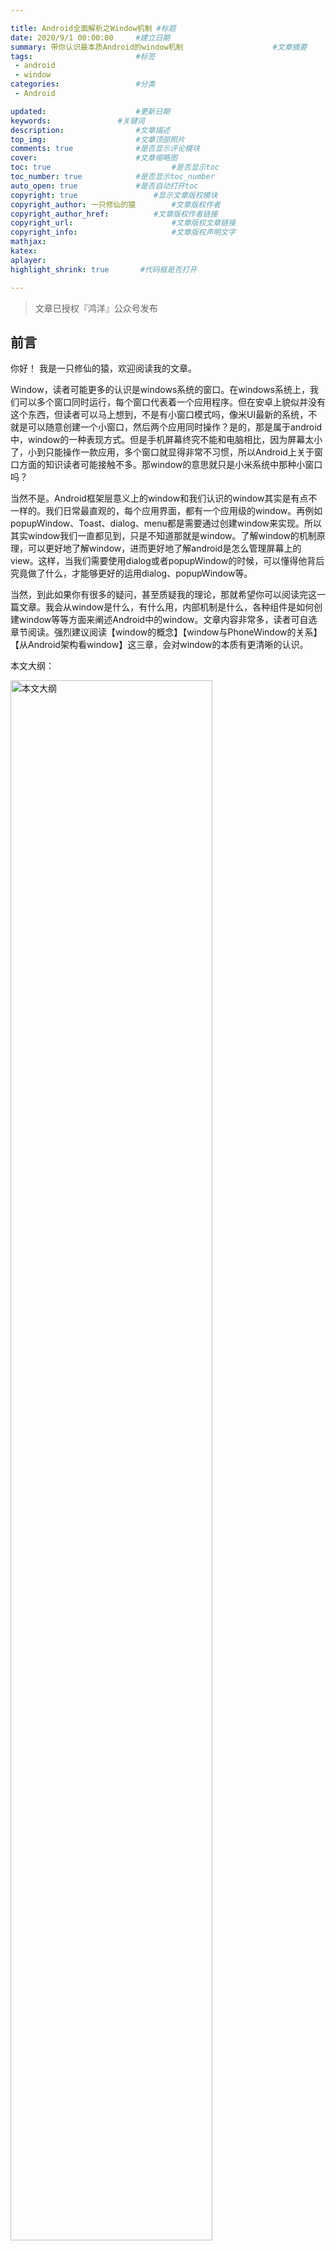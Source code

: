 ```yaml
---

title: Android全面解析之Window机制	#标题
date: 2020/9/1 00:00:00 	#建立日期
summary: 带你认识最本质Android的window机制					#文章摘要
tags: 						#标签
 - android 
 - window
categories:  				#分类
 - Android

updated: 					#更新日期
keywords:				#关键词
description:				#文章描述
top_img:					#文章顶部照片
comments: true				#是否显示评论模块
cover:						#文章缩略图
toc: true							#是否显示toc
toc_number: true			#是否显示toc_number
auto_open: true				#是否自动打开toc
copyright: true					#显示文章版权模块
copyright_author: 一只修仙的猿		#文章版权作者
copyright_author_href: 			#文章版权作者链接
copyright_url:						#文章版权文章链接
copyright_info:						#文章版权声明文字
mathjax:
katex:
aplayer:
highlight_shrink: true       #代码框是否打开

---
```


> 文章已授权『鸿洋』公众号发布

## 前言

你好！
我是一只修仙的猿，欢迎阅读我的文章。

Window，读者可能更多的认识是windows系统的窗口。在windows系统上，我们可以多个窗口同时运行，每个窗口代表着一个应用程序。但在安卓上貌似并没有这个东西，但读者可以马上想到，不是有小窗口模式吗，像米UI最新的系统，不就是可以随意创建一个小窗口，然后两个应用同时操作？是的，那是属于android中，window的一种表现方式。但是手机屏幕终究不能和电脑相比，因为屏幕太小了，小到只能操作一款应用，多个窗口就显得非常不习惯，所以Android上关于窗口方面的知识读者可能接触不多。那window的意思就只是小米系统中那种小窗口吗？

当然不是。Android框架层意义上的window和我们认识的window其实是有点不一样的。我们日常最直观的，每个应用界面，都有一个应用级的window。再例如popupWindow、Toast、dialog、menu都是需要通过创建window来实现。所以其实window我们一直都见到，只是不知道那就是window。了解window的机制原理，可以更好地了解window，进而更好地了解android是怎么管理屏幕上的view。这样，当我们需要使用dialog或者popupWindow的时候，可以懂得他背后究竟做了什么，才能够更好的运用dialog、popupWindow等。

当然，到此如果你有很多的疑问，甚至质疑我的理论，那就希望你可以阅读完这一篇文章。我会从window是什么，有什么用，内部机制是什么，各种组件是如何创建window等等方面来阐述Android中的window。文章内容非常多，读者可自选章节阅读。强烈建议阅读【window的概念】【window与PhoneWindow的关系】【从Android架构看window】这三章，会对window的本质有更清晰的认识。

本文大纲：

<img src="https://s1.ax1x.com/2020/09/01/dxLpI1.png" alt="本文大纲" border="0" width=80%/>

> 笔者才疏学浅，有不同观点欢迎评论区或私信讨论。如需转载请留言告知。
> 另外欢迎阅读笔者的个人博客[一只修仙的猿的个人博客](https://qwerhuan.gitee.io/)，更精美的UI，拥有更好的阅读体验。



----



## window的概念

windowowindow，先假设如果没有window，会发生什么：

我们看到的界面ui是view，如我们的应用布局，更简单是一个button。假如屏幕上现在有一个Button，如图1，现在往屏幕中间添加一个TextView，那么最终的结果是图2，还是图3：

<img src="https://s1.ax1x.com/2020/08/30/dbxhY8.png" alt="示例图" border="0" width=60%/>

在上图的图2中，如果我要实现点击textView执行他的监听事件逻辑，点击不是textView的区域让textView消失，需要怎么实现呢？读者可能会说，我们可以在Activity中添加这部分的逻辑，那如果我们需要让一个悬浮窗在所有界面显示呢，如上文我讲到的小米悬浮窗，两个不用应用的view，怎么确定他们的显示次序？又例如我们需要弹出一个dialog来提示用户，怎么样可以让dialog永远处于最顶层呢，包括显示dialog期间应用弹出的如popupWindow必须显示在dialog的低下，但toast又必须显示在dialog上面。

很明显，我们的屏幕可以允许多个应用同时显示非常多的view，他们的显示次序或者说显示高度是不一样的，如果没有一个统一的管理者，那么每一家应用都想要显示在最顶层，那么屏幕上的view会非常乱，这时候急需一个管理者来统一管理view的显示以及接受触摸事件的逻辑，这个管理者，就是整个Android的window机制。

> **window机制就是为了解决屏幕上的view的显示逻辑问题。**

---

那什么是window，在Android的window机制中，每个view树都可以看成一个window。为什么不是每个view呢？因为view树中每个view的显示次序是固定的，例如我们的Activity布局，每一个控件的显示都是已经安排好的，对于window机制来说，属于“不可再分割的view”。

>什么是view树？例如你在布局中给Activity设置了一个布局xml，那么最顶层的布局如LinearLayout就是view树的根，他包含的所有view就都是该view树的节点，所以这个view树就对应一个window。
>
>举几个具体的例子：
>
>- 我们在添加dialog的时候，需要给他设置view，那么这个view他是不属于antivity的布局内的，是通过WindowManager添加到屏幕上的，不属于activity的view树内，所以这个dialog是一个独立的view树，所以他是一个window。
>- popupWindow他也对应一个window，因为它也是通过windowManager添加上去的，不属于Activity的view树。
>- 当我们使用使用windowManager在屏幕上添加的任何view都不属于Activity的布局view树，即使是只添加一个button。

view树（后面使用view代称，后面我说的view都是指view树）是window机制的操作单位，每一个view对应一个window，**view是window的存在形式，window是view的载体**，我们平时看到的应用界面、dialog、popupWindow以及上面描述的悬浮窗，都是**window的表现形式**。注意，我们看到的不是window，而是view。**window是view的管理者，同时也是view的载体。他是一个抽象的概念，本身并不存在，view是window的表现形式。**这里的不存在，指的是我们在屏幕上是看不到window的，他不像windows系统，如下图：

<img src="https://s1.ax1x.com/2020/08/26/dfibnK.png" alt="windows系统窗口" border="0" width=60%/>

有一个很明显的标志：看，我就是window。但在Android中我们是无法感知的，我们只能看到view无法看到window，window是控制view需要怎么显示的管理者。每个成功的男人背后都有一个女人，每个view背后都有一个window。

window本身并不存在，他只是一个概念。举个栗子：如班集体，就是一个概念，他的存在形式是这整个班的学生，当学生不存在那么这个班集体也就不存在。但是他的好处是得到了一个新的概念，我们可以以班为单位来安排活动。因他不存在，所以也很难从源码中找到他的痕迹，window机制的操作单位都是view，如果要说他在源码中的存在形式，笔者目前的认知就是在WindowManagerService中每一个view对应一个windowStatus。WindowManagerService是什么如果没了解过可以先忽略后面会讲到。读者可以慢慢思考一下这个抽象的概念，后面会慢慢深入讲源码帮助理解。

> - view是window的存在形式，window是view的载体
> - window是view的管理者，同时也是view的载体。他是一个抽象的概念，本身并不存在，view是window的表现形式

---

最后做一个总结：

> - window机制是为了解决屏幕上view的显示混乱问题，让所有view都按照秩序来显示，满足我们的开发需求
> - window是window机制中的操作单位，每个window对应一个view。
> - window本身并不存在，他是一个抽象的概念，他的存在形式是view，每个view的当前状态保存在WindowManagerService中的windowStatus

思考：Android中不是有一个抽象类叫做window还有一个PhoneWindow实现类吗，他们不就是window的存在形式，为什么说window是抽象不存在的？读者可自行思考，后面会讲到。



---



## Window的相关属性

在了解window的操作流程之前，先补充一下window的相关属性。

#### window的type属性

前面我们讲到window机制解决的一个问题就是view的显示次序问题，这个属性就决定了window的显示次序。window是有分类的，不同类别的显示高度范围不同，例如我把1-1000m高度称为低空，1001-2000m高度称为中空，2000以上称为高空。window也是一样按照高度范围进行分类，他也有一个变量Z-Order，决定了window的高度。window一共可分为三类：

- 应用程序窗口：应用程序窗口一般位于最底层，Z-Order在1-99
- 子窗口：子窗口一般是显示在应用窗口之上，Z-Order在1000-1999
- 系统级窗口：系统级窗口一般位于最顶层，不会被其他的window遮住，如Toast，Z-Order在2000-2999。**如果要弹出自定义系统级窗口需要动态申请权限**。

Z-Order越大，window越靠近用户，也就显示越高，高度高的window会覆盖高度低的window。

window的type属性就是Z-Order的值，我们可以给window的type属性赋值来决定window的高度。系统为我们三类window都预设了静态常量，如下（以下常用参数介绍转自参考文献第一篇文章）：

- 应用级window

  ```java
  // 应用程序 Window 的开始值
  public static final int FIRST_APPLICATION_WINDOW = 1;
  
  // 应用程序 Window 的基础值
  public static final int TYPE_BASE_APPLICATION = 1;
  
  // 普通的应用程序
  public static final int TYPE_APPLICATION = 2;
  
  // 特殊的应用程序窗口，当程序可以显示 Window 之前使用这个 Window 来显示一些东西
  public static final int TYPE_APPLICATION_STARTING = 3;
  
  // TYPE_APPLICATION 的变体，在应用程序显示之前，WindowManager 会等待这个 Window 绘制完毕
  public static final int TYPE_DRAWN_APPLICATION = 4;
  
  // 应用程序 Window 的结束值
  public static final int LAST_APPLICATION_WINDOW = 99;
  ```

- 子window

  ```java
  // 子 Window 类型的开始值
  public static final int FIRST_SUB_WINDOW = 1000;
  
  // 应用程序 Window 顶部的面板。这些 Window 出现在其附加 Window 的顶部。
  public static final int TYPE_APPLICATION_PANEL = FIRST_SUB_WINDOW;
  
  // 用于显示媒体(如视频)的 Window。这些 Window 出现在其附加 Window 的后面。
  public static final int TYPE_APPLICATION_MEDIA = FIRST_SUB_WINDOW + 1;
  
  // 应用程序 Window 顶部的子面板。这些 Window 出现在其附加 Window 和任何Window的顶部
  public static final int TYPE_APPLICATION_SUB_PANEL = FIRST_SUB_WINDOW + 2;
  
  // 当前Window的布局和顶级Window布局相同时，不能作为子代的容器
  public static final int TYPE_APPLICATION_ATTACHED_DIALOG = FIRST_SUB_WINDOW + 3;
  
  // 用显示媒体 Window 覆盖顶部的 Window， 这是系统隐藏的 API
  public static final int TYPE_APPLICATION_MEDIA_OVERLAY  = FIRST_SUB_WINDOW + 4;
  
  // 子面板在应用程序Window的顶部，这些Window显示在其附加Window的顶部， 这是系统隐藏的 API
  public static final int TYPE_APPLICATION_ABOVE_SUB_PANEL = FIRST_SUB_WINDOW + 5;
  
  // 子 Window 类型的结束值
  public static final int LAST_SUB_WINDOW = 1999;
  ```

- 系统级window

  ```java
  // 系统Window类型的开始值
  public static final int FIRST_SYSTEM_WINDOW = 2000;
  
  // 系统状态栏，只能有一个状态栏，它被放置在屏幕的顶部，所有其他窗口都向下移动
  public static final int TYPE_STATUS_BAR = FIRST_SYSTEM_WINDOW;
  
  // 系统搜索窗口，只能有一个搜索栏，它被放置在屏幕的顶部
  public static final int TYPE_SEARCH_BAR = FIRST_SYSTEM_WINDOW+1;
  
  // 已经从系统中被移除，可以使用 TYPE_KEYGUARD_DIALOG 代替
  public static final int TYPE_KEYGUARD = FIRST_SYSTEM_WINDOW+4;
  
  // 系统对话框窗口
  public static final int TYPE_SYSTEM_DIALOG = FIRST_SYSTEM_WINDOW+8;
  
  // 锁屏时显示的对话框
  public static final int TYPE_KEYGUARD_DIALOG = FIRST_SYSTEM_WINDOW+9;
  
  // 输入法窗口，位于普通 UI 之上，应用程序可重新布局以免被此窗口覆盖
  public static final int TYPE_INPUT_METHOD = FIRST_SYSTEM_WINDOW+11;
  
  // 输入法对话框，显示于当前输入法窗口之上
  public static final int TYPE_INPUT_METHOD_DIALOG= FIRST_SYSTEM_WINDOW+12;
  
  // 墙纸
  public static final int TYPE_WALLPAPER = FIRST_SYSTEM_WINDOW+13;
  
  // 状态栏的滑动面板
  public static final int TYPE_STATUS_BAR_PANEL = FIRST_SYSTEM_WINDOW+14;
  
  // 应用程序叠加窗口显示在所有窗口之上
  public static final int TYPE_APPLICATION_OVERLAY = FIRST_SYSTEM_WINDOW + 38;
  
  // 系统Window类型的结束值
  public static final int LAST_SYSTEM_WINDOW = 2999;
  ```

---

#### Window的flags参数

flag标志控制window的东西比较多，很多资料的描述是“控制window的显示”，但我觉得不够准确。flag控制的范围包括了：各种情景下的显示逻辑（锁屏，游戏等）还有触控事件的处理逻辑。控制显示确实是他的很大部分功能，但是并不是全部。下面看一下一些常用的flag，就知道flag的功能了（以下常用参数介绍转自参考文献第一篇文章）：

```java
// 当 Window 可见时允许锁屏
public static final int FLAG_ALLOW_LOCK_WHILE_SCREEN_ON = 0x00000001;

// Window 后面的内容都变暗
public static final int FLAG_DIM_BEHIND = 0x00000002;

// Window 不能获得输入焦点，即不接受任何按键或按钮事件，例如该 Window 上 有 EditView，点击 EditView 是 不会弹出软键盘的
// Window 范围外的事件依旧为原窗口处理；例如点击该窗口外的view，依然会有响应。另外只要设置了此Flag，都将会启用FLAG_NOT_TOUCH_MODAL
public static final int FLAG_NOT_FOCUSABLE = 0x00000008;

// 设置了该 Flag,将 Window 之外的按键事件发送给后面的 Window 处理, 而自己只会处理 Window 区域内的触摸事件
// Window 之外的 view 也是可以响应 touch 事件。
public static final int FLAG_NOT_TOUCH_MODAL  = 0x00000020;

// 设置了该Flag，表示该 Window 将不会接受任何 touch 事件，例如点击该 Window 不会有响应，只会传给下面有聚焦的窗口。
public static final int FLAG_NOT_TOUCHABLE      = 0x00000010;

// 只要 Window 可见时屏幕就会一直亮着
public static final int FLAG_KEEP_SCREEN_ON     = 0x00000080;

// 允许 Window 占满整个屏幕
public static final int FLAG_LAYOUT_IN_SCREEN   = 0x00000100;

// 允许 Window 超过屏幕之外
public static final int FLAG_LAYOUT_NO_LIMITS   = 0x00000200;

// 全屏显示，隐藏所有的 Window 装饰，比如在游戏、播放器中的全屏显示
public static final int FLAG_FULLSCREEN      = 0x00000400;

// 表示比FLAG_FULLSCREEN低一级，会显示状态栏
public static final int FLAG_FORCE_NOT_FULLSCREEN   = 0x00000800;

// 当用户的脸贴近屏幕时（比如打电话），不会去响应此事件
public static final int FLAG_IGNORE_CHEEK_PRESSES    = 0x00008000;

// 则当按键动作发生在 Window 之外时，将接收到一个MotionEvent.ACTION_OUTSIDE事件。
public static final int FLAG_WATCH_OUTSIDE_TOUCH = 0x00040000;

@Deprecated
// 窗口可以在锁屏的 Window 之上显示, 使用 Activity#setShowWhenLocked(boolean) 方法代替
public static final int FLAG_SHOW_WHEN_LOCKED = 0x00080000;

// 表示负责绘制系统栏背景。如果设置，系统栏将以透明背景绘制，
// 此 Window 中的相应区域将填充 Window＃getStatusBarColor（）和 Window＃getNavigationBarColor（）中指定的颜色。
public static final int FLAG_DRAWS_SYSTEM_BAR_BACKGROUNDS = 0x80000000;

// 表示要求系统壁纸显示在该 Window 后面，Window 表面必须是半透明的，才能真正看到它背后的壁纸
public static final int FLAG_SHOW_WALLPAPER = 0x00100000;
```

---

#### window的solfInputMode属性

这一部分就是当软件盘弹起来的时候，window的处理逻辑，这在日常中也经常遇到，如：我们在微信聊天的时候，点击输入框，当软键盘弹起来的时候输入框也会被顶上去。如果你不想被顶上去，也可以设置为被软键盘覆盖。下面介绍一下常见的属性（以下常见属性介绍选自参考文献第一篇文章）：

```java
// 没有指定状态，系统会选择一个合适的状态或者依赖于主题的配置
public static final int SOFT_INPUT_STATE_UNCHANGED = 1;

// 当用户进入该窗口时，隐藏软键盘
public static final int SOFT_INPUT_STATE_HIDDEN = 2;

// 当窗口获取焦点时，隐藏软键盘
public static final int SOFT_INPUT_STATE_ALWAYS_HIDDEN = 3;

// 当用户进入窗口时，显示软键盘
public static final int SOFT_INPUT_STATE_VISIBLE = 4;

// 当窗口获取焦点时，显示软键盘
public static final int SOFT_INPUT_STATE_ALWAYS_VISIBLE = 5;

// window会调整大小以适应软键盘窗口
public static final int SOFT_INPUT_MASK_ADJUST = 0xf0;

// 没有指定状态,系统会选择一个合适的状态或依赖于主题的设置
public static final int SOFT_INPUT_ADJUST_UNSPECIFIED = 0x00;

// 当软键盘弹出时，窗口会调整大小,例如点击一个EditView，整个layout都将平移可见且处于软件盘的上方
// 同样的该模式不能与SOFT_INPUT_ADJUST_PAN结合使用；
// 如果窗口的布局参数标志包含FLAG_FULLSCREEN，则将忽略这个值，窗口不会调整大小，但会保持全屏。
public static final int SOFT_INPUT_ADJUST_RESIZE = 0x10;

// 当软键盘弹出时，窗口不需要调整大小, 要确保输入焦点是可见的,
// 例如有两个EditView的输入框，一个为Ev1，一个为Ev2，当你点击Ev1想要输入数据时，当前的Ev1的输入框会移到软键盘上方
// 该模式不能与SOFT_INPUT_ADJUST_RESIZE结合使用
public static final int SOFT_INPUT_ADJUST_PAN = 0x20;

// 将不会调整大小，直接覆盖在window上
public static final int SOFT_INPUT_ADJUST_NOTHING = 0x30;
```

---

#### window的其他属性

上面的三个属性是window比较重要也是比较复杂 的三个，除此之外还有几个日常经常使用的属性：

- x与y属性：指定window的位置
- alpha：window的透明度
- gravity：window在屏幕中的位置，使用的是Gravity类的常量
- format：window的像素点格式，值定义在PixelFormat中

----

#### 如何给window属性赋值

window属性的常量值大部分存储在WindowManager.LayoutParams类中，我们可以通过这个类来获得这些常量。当然还有Gravity类和PixelFormat类等。

一般情况下我们会通过以下方式来往屏幕中添加一个window：

```java
// 在Activity中调用
WindowManager.LayoutParams windowParams = new WindowManager.LayoutParams();
windParams.flags = WindowManager.LayoutParams.FLAG_FULLSCREEN;
TextView view = new TextView(this);
getWindowManager.addview(view,windowParams);
```

我们可以直接给WindowManager.LayoutParams对象设置属性。

第二种赋值方法是直接给window赋值，如

```java
getWindow().flags = WindowManager.LayoutParams.FLAG_FULLSCREEN;
```
除此之外，window的solfInputMode属性比较特殊，他可以直接在AndroidManifest中指定，如下：

```java
 <activity android:windowSoftInputMode="adjustNothing" />
```


---

最后总结一下：

> - window的重要属性有type、flags、solfInputMode、gravity等
> - 我们可以通过不同的方式给window属性赋值
> - 没必要去全部记下来，等遇到需求再去寻找对应的常量即可



-----



## window机制的关键类

从这里开始就要开始讲window的内部机制，首先我们需要了解一下window里面的那些关键的类和接口，当然首先我们要了解一下window的内部机制中有哪些角色：

#### window相关

window的实现类只有一个：PhoneWindow，他继承自Window抽象类。后面我们经常见到他。

#### WindowManager相关

顾名思义，windowManager就是window管理类。这一部分的关键类有windowManager，viewManager，windowManagerImpl，windowManagerGlobal。windowManager是一个接口，继承自viewManager。viewManager中包含了我们非常熟悉的三个接口：`addView,removeView,updateView`。
windowManagerImpl和PhoneWindow是成对出现的，前者负责管理后者。WindowManagerImpl是windowManager的实现类，但是他本身并没有真正实现逻辑，而是交给了WindowManagerGlobal。WindowManagerGlobal是全局单例，windowManagerImpl内部使用桥接模式，他是windowManager接口逻辑的真正实现

#### view相关

这里有个很关键的类：ViewRootImpl。每个view树都会有一个。当我使用windowManager的addView方法时，就会创建一个ViewRootImpl。ViewRootImpl的作用很关键：

- 负责连接view和window的桥梁事务
- 负责和WindowManagerService的联系
- 负责管理和绘制view树
- 输入事件的中转站

每个window都会有一个ViewRootImpl，viewRootImpl是负责绘制这个view树和window与view的桥梁，每个window都会有一个ViewRootImpl。如果这里对他的这些功能不太理解，没事，只要记住这个类就好了，后面会讲到。

#### WindowManagerService

这个是window的真正管理者，类似于AMS（ActivityManagerService）管理四大组件。所有的window创建最终都要经过windowManagerService。整个Android的window机制中，WMS绝对是核心，他决定了屏幕所有的window该如何显示如何处理点击事件。

---

#### 总结

好了，看了上面那么多的类，可能有点感觉眼花缭乱，画个图帮助理解一下：（注意里面绿色的window不是关键类，只是为了方便理解画进去了）

<img src="https://s1.ax1x.com/2020/08/26/dfGICn.png" alt="window内部关键类" border="0" width=70%/>

> PhoneWindow是窗口类，继承自抽象类Window，也是唯一子类。WindowManager是Window管理接口，继承自ViewManager，他的唯一实现类是WindowManagerImpl。WindowManagerImpl并没有真正实现windowManager接口逻辑，而是把逻辑转给了WindowManagerGlobal，WindowManagerGlobal是全局单例。Window和View的联系通过ViewRootImpl桥梁，同时ViewRootImpl还负责管理view树、绘制view树、和WMS通信。WMS即WindowManagerService，是Window的真正管理类。

了解完上面的一些关键类，可能读者对于他们的功能还是一头雾水，没关系，下面我将通过源码来讲解，很快你就可以理解了。到时候可以再次回头来看一下，就更加融会贯通了。



---



## Window的添加过程

通过理解源码之后，可以对之前的理论理解更加的透彻，同时也是对上一小节的讲解。window的添加过程，指的是我们通过WindowManagerImpl的addView方法来添加window的过程。window的存在形式是view也可以从这个方法名字看出来，添加window即为添加view。

想要添加一个window，我们知道首先得有view和WindowManager.LayoutParams对象，才能去创建一个window，这是我们常见的代码：

```java
Button button = new Button(this);
WindowManager.LayoutParams windowParams = new WindowManager.LayoutParams();
// 这里对windowParam进行初始化
windowParam.addFlags...
// 获得应用PhoneWindow的WindowManager对象进行添加window
getWindowManager.addView(button,windowParams);
```

然后接下来我们进入addView方法中看看。我们知道这个windowManager的实现类是WindowManagerImpl，上面讲过，进入他的addView方法看一看：

```java
@Override
public void addView(@NonNull View view, @NonNull ViewGroup.LayoutParams params) {
    applyDefaultToken(params);
    mGlobal.addView(view, params, mContext.getDisplay(), mParentWindow);
}
```

可以发现他把逻辑直接交给mGlobal去处理了。这个mGlobal是啥？有印象的读者就会知道他是WindowManagerGlobal，是一个全局单例，所以这里可以看到WindowManagerGlobal确实是WindowManager接口的具体逻辑实现，这里运用的是桥接模式。那我们进WindowManagerGlobal的方法看一下：

```java
public void addView(View view, ViewGroup.LayoutParams params,
        Display display, Window parentWindow) {
    // 首先判断参数是否合法
    if (view == null) {
        throw new IllegalArgumentException("view must not be null");
    }
    if (display == null) {
        throw new IllegalArgumentException("display must not be null");
    }
    if (!(params instanceof WindowManager.LayoutParams)) {
        throw new IllegalArgumentException("Params must be WindowManager.LayoutParams");
    }
    
    final WindowManager.LayoutParams wparams = (WindowManager.LayoutParams) params;
    // 如果不是子窗口，会对其做参数的调整
    if (parentWindow != null) {
        parentWindow.adjustLayoutParamsForSubWindow(wparams);
    } else {
        final Context context = view.getContext();
        if (context != null
                && (context.getApplicationInfo().flags
                        & ApplicationInfo.FLAG_HARDWARE_ACCELERATED) != 0) {
            wparams.flags |= WindowManager.LayoutParams.FLAG_HARDWARE_ACCELERATED;
        }
    }
    
	synchronized (mLock) {
        ...
        // 这里新建了一个viewRootImpl，并设置参数
        root = new ViewRootImpl(view.getContext(), display);
        view.setLayoutParams(wparams);

        // 添加到windowManagerGlobal的三个重要list中，后面会讲到
        mViews.add(view);
        mRoots.add(root);
        mParams.add(wparams);

        // 最后通过viewRootImpl来添加window
        try {
            root.setView(view, wparams, panelParentView);
        } 
        ...
    }  
}
```

代码有点长，一步步看：

- 首先对参数的合法性进行检查
- 然后判断该窗口是不是子窗口，如果是的话需要对窗口进行调整，这个好理解，子窗口要跟随父窗口的特性。
- 接着新建viewRootImpl对象，并把view、viewRootImpl、params三个对象添加到三个list中进行保存
- 最后通过viewRootImpl来进行添加

> 补充一点关于WindowManagerGlobal中的三个list，他们分别是：
>
> ```java
> private final ArrayList<View> mViews = new ArrayList<View>();
> private final ArrayList<ViewRootImpl> mRoots = new ArrayList<ViewRootImpl>();
> private final ArrayList<WindowManager.LayoutParams> mParams =
>         new ArrayList<WindowManager.LayoutParams>();
> ```
>
> 每一个window所对应的这三个对象都会保存在这里，之后对window的一些操作就可以直接来这里取对象了。当window被删除的时候，这些对象也会被从list中移除。

可以看到添加的window的逻辑就交给ViewRootImpl了。viewRootImpl是window和view之间的桥梁，viewRootImpl可以处理两边的对象，然后联结起来。下面看一下viewRootImpl怎么处理：

```java
public void setView(View view, WindowManager.LayoutParams attrs, View panelParentView) {
    synchronized (this) {
        ...
        try {
            mOrigWindowType = mWindowAttributes.type;
            mAttachInfo.mRecomputeGlobalAttributes = true;
            collectViewAttributes();
            // 这里调用了windowSession的方法，调用wms的方法，把添加window的逻辑交给wms
            res = mWindowSession.addToDisplay(mWindow, mSeq, mWindowAttributes,
                    getHostVisibility(), mDisplay.getDisplayId(), mTmpFrame,
                    mAttachInfo.mContentInsets, mAttachInfo.mStableInsets,
                    mAttachInfo.mOutsets, mAttachInfo.mDisplayCutout, mInputChannel,
                    mTempInsets);
            setFrame(mTmpFrame);
        } 
        ...
    }
}
```

viewRootImpl的逻辑很多，重要的就是调用了mWindowSession的方法调用了WMS的方法。这个mWindowSession很重要重点讲一下。

> mWindowSession是一个IWindowSession对象，看到这个命名很快地可以像到这里用了AIDL跨进程通信。IWindowSession是一个IBinder接口，他的具体实现类在WindowManagerService，本地的mWindowSession只是一个Binder对象，通过这个mWindowSession就可以直接调用WMS的方法进行跨进程通信。
>
> 那这个mWindowSession是从哪里来的呢？我们到viewRootImpl的构造器方法中看一下：
>
> ```java
> public ViewRootImpl(Context context, Display display) {
>    	...
>     	mWindowSession = WindowManagerGlobal.getWindowSession();
>     	...
> }
> ```
>
> 可以看到这个session对象是来自WindowManagerGlobal。再深入看一下：
>
> ```java
> public static IWindowSession getWindowSession() {
>     synchronized (WindowManagerGlobal.class) {
>         if (sWindowSession == null) {
>             try {
>                 ...
>                 sWindowSession = windowManager.openSession(
>                         new IWindowSessionCallback.Stub() {
>                             ...
>                         });
>             } 
>             ...
>         }
>         return sWindowSession;
>     }
>    }
>    ```
>    
>    这熟悉的代码格式，可以看出来这个session是一个单例，也就是**整个应用的所有viewRootImpl的windowSession都是同一个，也就是一个应用只有一个windowSession**。对于wms而言，他是服务于多个应用的，如果说每个viewRootImpl整一个session，那他的任务就太重了。WMS的对象单位是应用，他**在内部给每个应用session分配了一些数据结构如list，用于保存每个应用的window以及对应的viewRootImpl**。当需要操作view的时候，通过session直接找到viewRootImpl就可以操作了。

后面的逻辑就交给WMS去处理了，WMS就会创建window，然后结合参数计算window的高度等等，最后使用viewRootImpl进行绘制。这后面的代码逻辑就不讲了，这是深入到WMS的内容，再讲进去就太复杂了（笔者也还没读懂WMS）。读源码的目的是了解整个系统的本质与工作流程，对系统整体的感知，而不用太深入代码细节，Android系统那么多的代码，如果深入进去会出不来的，所以点到为止就好了。

我们知道windowManager接口是继承viewManager接口的，viewManager还有另外两个接口：removeView、updateView。这里就不讲了，有兴趣的读者可以自己去阅读源码。讲添加流程主要是为了理解window系统的运作，对内部的流程感知，以便于更好的理解window。

最后老样子，做个总结：

> window的添加过程是通过PhoneWindow对应的WindowManagerImpl来添加window，内部会调用WindowManagerGlobal来实现。WindowManagerGlobal会使用viewRootImpl来进行跨进程通信让WMS执行创建window的业务。
>
> 每个应用都有一个windowSession，用于负责和WMS的通信，如ApplicationThread与AMS的通信。



----



## window与PhoneWindow的关系

> 解释一下标题，window是指window机制中window这个概念，而PhoneWindow是指PhoneWindow这个类。后面我在讲的时候，如果是指类，我会在后面加个‘类’字。如window是指window概念，window类是指window这个抽象类。读者不要混淆。

还记得我在讲window的概念的时候留了一个思考吗？

> 思考：Android中不是有一个抽象类叫做window还有一个PhoneWindow实现类吗，他们不就是window的存在形式，为什么说window是抽象不存在的

这里我再抛出几个问题：

- 有一些资料认为PhoneWindow就是window，是view容器，负责管理容器内的view，windowManagerImpl可以往里面添加view，如上面我们讲过的addView方法。但是，同时它又说每个window对应一个viewRootImpl，但却没解释为什么每次addView都会新建一个viewRootImpl，前后发送矛盾。
- 有一些资料也是认为PhoneWindow是window，但是他说addView方法不是添加view而是添加window，同时拿这个方法的名字作为论据证明view就是window，但是他没解释为什么在使用addView方法创建window的过程却没有创建PhoneWindow对象。

---

我们一步步来看。我们首先来看一下源码中对于window抽象类的注释：

```java
 Abstract base class for a top-level window look and behavior policy.  An
 instance of this class should be used as the top-level view added to the
 window manager. It provides standard UI policies such as a background, title
 area, default key processing, etc.
     
顶层窗口外观和行为策略的抽象基类。此类的实例应用作添加到窗口管理器的顶层视图。
它提供标准的UI策略，如背景、标题区域、默认键处理等。
```

大概意思就是：这个类是顶级窗口的抽象基类，顶级窗口必须继承他，他负责窗口的外观如背景、标题、默认按键处理等。这个类的实例被添加到windowManager中，让windowManager对他进行管理。PhoneWindow是一个top-level window（顶级窗口），他被添加到顶级窗口管理器的顶层视图，其他的window，都需要添加到这个顶层视图中，所以更准确的来说，**PhoneWindow并不是view容器，而是window容器。**

每一个PhoneWindow都有一个WindowManagerImpl对象，他们是成对出现的。当我们调用windowManagerImpl来添加window的时候，其实就是往PhoneWindow中添加window。WindowManagerImpl是利用应用服务中的windowManagerImpl来进行创建的，看似每个PhoneWindow都有一个WindowManagerImpl，但是他的内部其实是同个WindowManagerImpl（后面在讲Activity的window创建流程会讲到）。

**PhoneWindow不是Android的window机制中的window概念，他只是在应用端的一个window容器**。那PhoneWindow的存在意义是什么？

---

每一个view树，无论你点击哪个控件，都可以追溯到根部，有一个统一管理事件的中心：viewRootImpl，他负责把事件统一发送到合理的地方。但是如果是不同的view树，就无法追溯到统一根源，无法统一处理事件。Activity可能有很多的view树，例如popupWindow，menu，那这个时候怎么让他们有一个统一的处理事件根源呢？没错就是PhoneWindow。所有通过PhoneWindow对应的WindowManagerImpl添加的window都要接受PhoneWindow的管理，我们可以通过WindowManagerImpl往PhoneWindow中添加子window。这样所有的点击事件等就可以直接交给PhoneWindow，然后PhoneWindow再把事件交给Activity统一处理。这样，Activity就可以把属于自己应用的window当成一棵“view树”，可以管理到所有属于他的window。如下图：

<img src="https://s1.ax1x.com/2020/08/26/dfE5VK.png" alt="PhoneWindow关系图" border="0" width=60%/>

同时，Activity可以给PhoneWindow设置属性，他会按照一定的逻辑给PhoneWindow中的window设置属性。还记得谷歌的官方给window类注释的最后一句话吗：`它提供标准的UI策略，如背景、标题区域、默认键处理等。`。给PhoneWindow设置的属性很多，最常见的有背景、软键盘模式、状态栏区域的延伸等等，他的内部会配合DecorView来实现我们日常的一些开发需求（后面会讲到DecorView），封装成API供我们使用。PhoneWindow的层级结构如下：

<img src="https://s1.ax1x.com/2020/08/31/dOqQ3Q.png" alt="dOqQ3Q.png" border="0" width=30%/>

PhoneWindow利用DecorView，实现给contentView添加背景，设置标题区域等等功能。而**真正的window是没有背景、标题栏等这一说的**。真正的window只是一个抽象的概念，他本身并不存在，PhoneWindow是利用DecorView才实现了这些功能。读者需要区分好这两者的关系。

这里我就我不深入讲PhoneWindow了，我们侧重点是讲PhoneWindow与window的关系，有兴趣的读者可以自行研究一下。

----

总结一下：

> - PhoneWindow本身不是window，他是一个window容器，统一管理其中的window
> - windowManagerImpl并不是管理window的类，而是管理PhoneWindow的类
> - PhoneWindow的作用是协作Activity等需要管理多个window的工具类，让这些window拥有统一的事件处理源，
> - PhoneWindow可以配合DecorView可以给其中的window按照一定的逻辑提供标准的UI策略



---



## 常见组件的window创建流程

上面讲的是通过windowManagerImpl创建window的过程，我们通过前面的讲解了解到，WindowManagerImpl是管理PhoneWindow的，他们是同时出现的。因而有两种创建window的方式：

- 已经存在PhoneWindow，直接通过WindowManagerImpl创建window
- PhoneWindow尚未存在，先创建PhoneWindow，再利用windowManagerImpl来创建window

当我们在Activity中使用getWindowManager方法获取到的就是应用的PhoneWindow对应的WindowManagerImpl。下面来讲一下不同的组件是如何创建window的，

#### Activity

如果有阅读过Activity的启动流程的读者，会知道Activity的启动最后来到了ActivityThread的`handleLaunchActivity`这个方法。

> 关于Activity的启动流程，我写过一篇文章，有兴趣的读者可以点击下方链接前往：
>
> [Activity启动流程详解（基于api28）](https://blog.csdn.net/weixin_43766753/article/details/107746968)

至于为什么是这个方法这里就不讲了，有兴趣的读者可以去看上面的文章。我们直接来看这个方法的代码：

```java
public void handleLaunchActivity(IBinder token, boolean finalStateRequest, boolean isForward,
        String reason) {
    ...;
    // 这里对WindowManagerGlobal进行初始化
    WindowManagerGlobal.initialize();

   	// 启动Activity并回调activity的onCreate方法
    final Activity a = performLaunchActivity(r, customIntent);
    ...
}


private Activity performLaunchActivity(ActivityClientRecord r, Intent customIntent) {
    try {
        // 这里创建Application
        Application app = r.packageInfo.makeApplication(false, mInstrumentation);
		...
        if (activity != null) {
            ...
            Window window = null;
            if (r.mPendingRemoveWindow != null && r.mPreserveWindow) {
                window = r.mPendingRemoveWindow;
                r.mPendingRemoveWindow = null;
                r.mPendingRemoveWindowManager = null;
            }
            appContext.setOuterContext(activity);
            // 这里将window作为参数传到activity的attach方法中
            // 一般情况下这里window==null
            activity.attach(appContext, this, getInstrumentation(), r.token,
                    r.ident, app, r.intent, r.activityInfo, title, r.parent,
                    r.embeddedID, r.lastNonConfigurationInstances, config,
                    r.referrer, r.voiceInteractor, window, r.configCallback,
                    r.assistToken);  
            ...
            // 最后这里回调Activity的onCreate方法
            if (r.isPersistable()) {
                mInstrumentation.callActivityOnCreate(activity, r.state, r.persistentState);
            } else {
                mInstrumentation.callActivityOnCreate(activity, r.state);
            }
        }
    
    ...
}
```

`handleLaunchActivity`的代码中首先对WindowManagerGlobal进行初始化，然后调用了`performLaunchActivity`方法。代码很多，这里只截取了重要部分。首先会创建Application对象，然后再调用Activity的attach方法，把window作为参数传进去，最后回调activity的onCreate方法。所以这里最有可能创建window的方法就是Activity的`attach`方法了。我们进去看一下：

```java
final void attach(...,Context context,Window window, ...) {
    ...;
 	// 这里新建PhoneWindow对象，并对window进行初始化
	mWindow = new PhoneWindow(this, window, activityConfigCallback);
    // Activity实现window的callBack接口，把自己设置给window
    mWindow.setWindowControllerCallback(this);
    mWindow.setCallback(this);
    mWindow.setOnWindowDismissedCallback(this);
    mWindow.getLayoutInflater().setPrivateFactory(this);    
    ...
    // 这里初始化window的WindowManager对象
	mWindow.setWindowManager(
            (WindowManager)context.getSystemService(Context.WINDOW_SERVICE),
            mToken, mComponent.flattenToString(),
            (info.flags & ActivityInfo.FLAG_HARDWARE_ACCELERATED) != 0);        
}
```

同样只截取了重要代码，attach方法参数非常多，我只留下了window相关的参数。在这方法里首先利用传进来的window创建了PhoneWindow。Activity实现window的callBack接口，可以把自己设置给window当观察者。当window发生变化的时候可以通知activity。然后再创建WindowManager和PhoneWindow绑定在一起，这样我们就可以通过windowManager操作PhoneWindow了。（这里不是setWindowManager吗，windowManager是什么时候创建的？）我们进去`setWindowManager`方法看一下：

```java
public void setWindowManager(WindowManager wm, IBinder appToken, String appName,
        boolean hardwareAccelerated) {
    mAppToken = appToken;
    mAppName = appName;
    mHardwareAccelerated = hardwareAccelerated;
    if (wm == null) {
        wm = (WindowManager)mContext.getSystemService(Context.WINDOW_SERVICE);
    }
    // 这里创建了windowManager
    mWindowManager = ((WindowManagerImpl)wm).createLocalWindowManager(this);
}
```

这个方法里首先会获取到应用服务的WindowManager（实现类也是WindowManagerImpl），然后通过这个应用服务的WindowManager创建了新的windowManager。

> 从这里可以看到是利用系统服务的windowManager来创建新的windowManagerImpl，因而这个应用所有的WindowManagerImpl都是同个内核windowManager，而创建出来的仅仅是包了个壳。

这样PhoneWindow和WindowManagerImpl就绑定在一起了。Activity可以通过WindowManagerImpl来操作PhoneWindow。

---

到这里Activity的PhoneWindow和WindowManagerImpl对象就创建完成了，接下来是如何把Activity的布局文件设置给PhoneWindow。在上面我讲到调用Activity的attach方法之后，会回调Activity的onCreate方法，在onCreate方法我们会调用`setContentView`来设置布局，如下：

```java
public void setContentView(View view, ViewGroup.LayoutParams params) {
    getWindow().setContentView(view, params);
    initWindowDecorActionBar();
}
```

这里的getWindow就是获取到我们上面创建的PhoneWindow对象。我们继续看下去：

```java
// 注意他有多个重载的方法，要选择参数对应的方法
public void setContentView(int layoutResID) {
    // 创建DecorView
    if (mContentParent == null) {
        installDecor();
    } else if (!hasFeature(FEATURE_CONTENT_TRANSITIONS)) {
        mContentParent.removeAllViews();
    }

    if (hasFeature(FEATURE_CONTENT_TRANSITIONS)) {
        final Scene newScene = Scene.getSceneForLayout(mContentParent, layoutResID,
                getContext());
        transitionTo(newScene);
    } else {
        // 这里根据布局id加载布局
        mLayoutInflater.inflate(layoutResID, mContentParent);
    }
    mContentParent.requestApplyInsets();
    final Callback cb = getCallback();
    if (cb != null && !isDestroyed()) {
        // 回调activity的方法
        cb.onContentChanged();
    }
    mContentParentExplicitlySet = true;
}
```

同样我们只看重点代码：

- 首先看decorView创建了没有，没有的话创建DecorView
- 把布局加载到DecorView中
- 回调Activity的callBack方法

> 这里补充一下什么是DecorView。DecorView是在PhoneWindow中预设好的一个布局，这个布局长这样：
>
> <img src="https://s1.ax1x.com/2020/08/31/dLc7ZR.png" alt="decorView" border="0" width=20%/>
>
> 他是一个垂直排列的布局，上面是ActionBar，下面是ContentView，他是一个FrameLayout。我们的Activity布局就加载到ContentView里进行显示。所以Decorview是Activity布局最顶层的viewGroup。

然后我们看一下怎么初始化DercorView的：

```java
private void installDecor() {
    mForceDecorInstall = false;
    if (mDecor == null) {
        // 这里创建了DecorView
        mDecor = generateDecor(-1);
        ...
    } else {
        mDecor.setWindow(this);
    }
    if (mContentParent == null) {
        // 对DecorView进行初始化，得到ContentView
        mContentParent = generateLayout(mDecor);
        ...
    }
}
```

`installDecor`方法中主要是新建一个DecorView对象，然后加载预设好的布局对DecorView进行初始化，（预设好的布局就是上面讲述的布局）并获取到这个预设布局的ContentView。好了然后我们再回到window的setContentView方法中，初始化了DecorView之后，把Activity布局加载到DecorView的ContentView中如下代码：

```java
// 注意他有多个重载的方法，要选择参数对应的方法
public void setContentView(int layoutResID) {
    ...
    if (hasFeature(FEATURE_CONTENT_TRANSITIONS)) {
        final Scene newScene = Scene.getSceneForLayout(mContentParent, layoutResID,
                getContext());
        transitionTo(newScene);
    } else {
        // 这里根据布局id加载布局
        mLayoutInflater.inflate(layoutResID, mContentParent);
    }
    ...
   	mContentParent.requestApplyInsets();
    final Callback cb = getCallback();
    if (cb != null && !isDestroyed()) {
        // 回调activity的方法
        cb.onContentChanged();
    }
}
```

所以可以看到Activitiy的布局确实是添加到DecorView的ContentView中，这也是为什么onCreate中使用的是setContentView而不是setView。最后会回调Activity的方法告诉Activity，DecorView已经创建并初始化完成了。

---

到这里DecorView创建完成了，但还缺少了最重要的一步：**把DecorView**作为window添加到屏幕上。从前面的介绍我们知道添加window需要用到WindowManagerImpl的addView方法。这一步是在ActivityThread的`handleResumeActivity`方法中被执行：

```java
public void handleResumeActivity(IBinder token, boolean finalStateRequest, boolean isForward,
        String reason) {
    // 调用Activity的onResume方法
    final ActivityClientRecord r = performResumeActivity(token, finalStateRequest, reason);
    ...
    // 让decorView显示到屏幕上
	if (r.activity.mVisibleFromClient) {
        r.activity.makeVisible();
  	}
```

这一步方法有两个重点：回调onResume方法，把decorView添加到屏幕上。我们看一下`makeVisible`方法做了什么：

```java
void makeVisible() {
    if (!mWindowAdded) {
        ViewManager wm = getWindowManager();
        wm.addView(mDecor, getWindow().getAttributes());
        mWindowAdded = true;
    }
    mDecor.setVisibility(View.VISIBLE);
}
```

是不是非常熟悉？直接调用WindowManagerImpl的addView方法来吧decorView添加到屏幕上，至此，我们的Activity界面就会显示在屏幕上了。

----

好了，这部分很长，最后来总结一下：

> - 从Activity的启动流程可以得到Activity创建Window的过程
> - 创建PhoneWindow -> 创建WindowManager -> 创建decorView -> 利用windowManager把DecorView显示到屏幕上
> - 回调onResume方法的时候，DecorView还没有被添加到屏幕，所以当onResume被回调，指的是屏幕即将到显示，而不是已经显示

---

#### PopupWindow

popupWindow日常使用的也比较多，最常见的需求是弹一个菜单出来等。popupWindow也是利用windowManager来往屏幕上添加window，但，popupWindow是依附于activity而存在的，当Activity未运行时，是无法弹出popupWindow的，通过源码可以知道，当调用onResume方法的时候，其实后续还有很多事情在做，这个时候Activity也是尚未完全启动，所以popupWindow不能在onCreate、onStart、onResume方法中弹出。

弹出popupWindow的过程分为两个：创建view；通过windowManager添加window。首先看到PopupWindow的构造方法：

```java
public PopupWindow(View contentView, int width, int height, boolean focusable) {
    if (contentView != null) {
        mContext = contentView.getContext();
        mWindowManager = (WindowManager) mContext.getSystemService(Context.WINDOW_SERVICE);
    }

    setContentView(contentView);
    setWidth(width);
    setHeight(height);
    setFocusable(focusable);
}
```

他有多个重载方法，但最终都会调用到这个有四个参数的方法。主要是前面的得到context和根据context获得WindowManager。

---

然后我们看到他的显示方法。显示方法有两个：`showAtLocation`和`showAsDropDown`。主要是处理显示的位置不同，其他都是相似的。我们看到第一个方法：

```java
public void showAtLocation(View parent, int gravity, int x, int y) {
    mParentRootView = new WeakReference<>(parent.getRootView());
    showAtLocation(parent.getWindowToken(), gravity, x, y);
}
```

逻辑很简单，父view的根布局存储了起来，然后调用另外的重载方法：

```java
public void showAtLocation(IBinder token, int gravity, int x, int y) {
    // 如果contentView是空直接返回
    if (isShowing() || mContentView == null) {
        return;
    }

    TransitionManager.endTransitions(mDecorView);
    detachFromAnchor();
    mIsShowing = true;
    mIsDropdown = false;
    mGravity = gravity;
	// 得到WindowManager.LayoutParams对象
    final WindowManager.LayoutParams p = createPopupLayoutParams(token);
    // 做一些准备工作
    preparePopup(p);

    p.x = x;
    p.y = y;
	// 执行popupWindow显示工作
    invokePopup(p);
}
```

这个方法的逻辑主要有：

- 判断contentView是否为空或者是否呀进行显示
- 做一些准备工作
- 行popupWindow显示工作

---

这里我们看一下他的准备工作做了什么：

```java
private void preparePopup(WindowManager.LayoutParams p) {
    ...
        
    if (mBackground != null) {
        mBackgroundView = createBackgroundView(mContentView);
        mBackgroundView.setBackground(mBackground);
    } else {
        mBackgroundView = mContentView;
    }
	// 创建了DecorView
    // 注意，这里的DecorView并不是我们之前讲的DecorView，而是他的内部类：PopupDecorView
    mDecorView = createDecorView(mBackgroundView);
    mDecorView.setIsRootNamespace(true);

    ...
}
```

接下来再看他的显示工作：

```java
private void invokePopup(WindowManager.LayoutParams p) {
    ...
   	// 调用windowManager添加window
    mWindowManager.addView(decorView, p);

    ...
}
```

到这里popupWindow就会被添加到屏幕上了。

---

最后总结一下：

> - 根据参数构建popupDecorView
> - 把popupDecorView添加到屏幕上

---

#### Dialog

dialog的创建过程和popupWindow是大同小异的：创建PhoneWindow，初始化DecorView，添加DecorView。我这里就简单讲解一下。首先看到他的构造方法：

```java
Dialog(@NonNull Context context, @StyleRes int themeResId, boolean createContextThemeWrapper) {
    ...
    // 获取windowManager
    mWindowManager = (WindowManager) context.getSystemService(Context.WINDOW_SERVICE);
	// 构造PhoneWindow
    final Window w = new PhoneWindow(mContext);
    mWindow = w;
    // 初始化PhoneWindow
    w.setCallback(this);
    w.setOnWindowDismissedCallback(this);
    w.setOnWindowSwipeDismissedCallback(() -> {
        if (mCancelable) {
            cancel();
        }
    });
    w.setWindowManager(mWindowManager, null, null);
    w.setGravity(Gravity.CENTER);
    mListenersHandler = new ListenersHandler(this);
}
```

这里和前面的Activity创建过程非常像，但是有个重点需要注意mWindowManager其实是Activity的WindowManager，这里的context一般是activity（实际上也只能是activity，非activity会抛出异常，相关内容读者有兴趣可以阅读这篇文章[window的token验证](https://blog.csdn.net/weixin_43766753/article/details/109060496))，我们看到activity的getSystemService方法：

```java
public Object getSystemService(@ServiceName @NonNull String name) {
    if (getBaseContext() == null) {
        throw new IllegalStateException(
                "System services not available to Activities before onCreate()");
    }
	// 获取activity的windowManager
    if (WINDOW_SERVICE.equals(name)) {
        return mWindowManager;
    } else if (SEARCH_SERVICE.equals(name)) {
        ensureSearchManager();
        return mSearchManager;
    }
    return super.getSystemService(name);
}
```

可以看到这里的windowManager确实是Activity的WindowManager。接下来看到他的show方法：

```java
public void show() {
   ...
    // 回调onStart方法，获取前面初始化好的decorview
    onStart();
    mDecor = mWindow.getDecorView();
    ...
    WindowManager.LayoutParams l = mWindow.getAttributes();
    ...
    // 利用windowManager来添加window    
    mWindowManager.addView(mDecor, l);
    ...
    mShowing = true;
    sendShowMessage();
}
```

注意这里的mWindowManager是Activity的WindowManager，所以实际上，这里是添加到了Activity的PhoneWindow中。接下来的和前面的添加流程一样，这里我也不多讲解了。

---

总结一下：

> - dialog和popupWindow不同，dialog创建了新的PhoneWindow，他是独立在Activity之外的window
> - popupWindow需要依赖于activity，这是两者的本质区别
> - dialog会直接显示在Activity上面，而popUpWindow则不会，后来的新添加view会覆盖在popupWindow上
> - dialog的创建流程和activity几乎是一样的



---



## 从Android架构角度看Window

前面我们介绍过关于PhoneWindow和window之间的关系，了解到PhoneWindow其实不是Window，只是一个window容器。不知读者有没想过一个问题，为什么谷歌要建一个不是window但却名字是window的类？是故意要迷惑我们吗？要了解这个问题，我们先来回顾一下整个android的window机制结构。

首先从WindowManagerService开始，我们知道WMS是window的最终管理者，在WMS中为每一个应用持有一个session，关于session前面我们讲过，每个应用都是全局单例，负责和WMS通信的binder对象。WMS为每个window都建立了一个windowStatus对象，同一个应用的window使用同个session进行跨进程通信，结构大概如下：

<img src="https://s1.ax1x.com/2020/08/31/dX1X7j.png" alt="WMS结构" border="0" width=40%/>

而负责与WMS通信的，是viewRootImpl。前面我们讲过每个view树即为一个window，viewRootImpl负责和WMS进行通信，同时也负责view的绘制。如果把上面的图画仔细一点就是：

<img src="https://s1.ax1x.com/2020/08/31/dXGkk9.png" alt="更详细的结构图" border="0" width=60%/>

图中每一个windowStatus对应一个viewRootImpl，WMS通过viewRootImpl来控制view。这也就是window机制的管理结构。当我们需要添加window的时候，最终的逻辑实现是WindowManagerGlobal，他的内部使用自己的session创建一个viewRootImpl，然后向WMS申请添加window，结构图大概如下：

<img src="https://s1.ax1x.com/2020/09/01/dxRCX6.png" alt="window的添加结构" border="0" width=60%/>

windowManagerGlobal使用自己的IWindowSession创建viewRootImpl，这个IWindowSession是全局单例。viewRootImpl和WMS申请创建window，然后WMS允许之后，再通知viewRootImpl绘制view，同时WMS通过windowStatus存储了viewRootImpl的相关信息，这样如果WMS需要修改view，直接通过viewRootImpl就可以修改view了。

---

从上面的描述中可以发现我全程没有提及到PhoneWindow和WindowManagerImpl。这是因为**他们不属于window机制内的类，而是封装于window机制之上的框架**。假设如果没有PhoneWindow和WindowManager我们该如何添加一个window？首先需要调用WindowGlobal获取session，再创建viewRootImpl，再访问wms，然后再利用viewRootImpl绘制view，是不是很复杂，而这仅仅只是整体的步骤。而WindowManagerImpl正是这个功能。他内部拥有WindowManagerGlobal的单例，然后帮助我们完成了这一系列的步骤。同时，**windowManagerImpl也是只有一个实例，其他的windowManagerImpl都是建立在windowManagerImpl单例上**。这一点在前面有通过源码介绍到。

另外，上面我讲到PhoneWindow并不是window而是一个window容器，那为什么他不要命名为windowContainer呢？首先，PhoneWindow这个类是谷歌给window机制进行更上一层的封装。PhoneWindow内部拥有一个DecorView，我们的布局view都是添加到decorView中的，因为我们可以通过给decorView设置背景，宽高度，标题栏，按键反馈等等，来间接给我们的布局view设置。当我们通过windowManagrImpl添加window的时候，都会把创建的window和PhoneWindow联系起来，让PhoneWindow可以统一处理通过windowManagerImpl添加的window，这点上面有讲到。这样一来，PhoneWindow的存在，**向开发者屏蔽真正的window，暴露给开发者一个“存在的”window**。我们可以**认为**PhoneWindow就是一个window，window是view容器。当我们需要在屏幕上添加view的时候，只需要获得应用window对应的windowManagerImpl，然后直接调用addView方法添加view即可。这里也可以解释为什么windowManager的接口方法是addView而不是addWindow，一个是window确实是以view的存在形式没错，二是为了向开发者屏蔽真正的window，让我们以为是在往window中添加view。画个图如下：

<img src="https://s1.ax1x.com/2020/08/31/dOq4vd.png" alt="window整体结构" border="0" width=60%/>

黄色部分输于谷歌提供给开发者的window框架，而绿色是真正的window机制结构。通过谷歌的框架我们可以很方便地管理屏幕上的view，而不须了解底层究竟是如何工作的。PhoneWindow的存在，更是让window的“可见性”得到了实现，让window变成了一个“view容器”。

第二，PhoneWindow可以限制不同的context有不同的UI显示能力。AMS会给Activity发送一个token，而最终这个token会保存在PhoneWindow中，只有拥有这个token的PhoneWindow才能显示界面。而其他如Service、Application是没有token的，也就无法显示界面。详细内容有兴趣可以阅读[window的token验证](https://blog.csdn.net/weixin_43766753/article/details/109060496)。

---

好了最后来总结一下：

> - Android内部的window机制与谷歌暴露给我们的api是不一样的，谷歌封装的目的是为了让我们更好地使用window。
> - dialog、popupWindow等框架更是对具体场景进行更进一步的封装。
> - 我们在了解window机制的时候，需要跳过应用层，看到window的本质，才能更好地帮助我们理解window。
> - 在android的其他地方也是一样，利用封装向开发者屏蔽底层逻辑，让我们更好地运用。但如果我们需要了解他的机制的时候，就需要绕过这层封装，看到本质。



----



## 总结

全文到这里，就基本结束了。下面先总结一下我这篇文章说了什么：

> - 详述了什么是window
> - 对window的各种参数进行讲解
> - 讲解window机制内的关键类
> - 从源码讲解window的添加流程以及各大组件的window添加流程
> - 详解了PhoneWindow与window的关系，谈了关于谷歌的封装思想

文中最重要的一点就是认识window的本质，区分好window和view之间的关系。为什么window可以设置背景设置标题栏设置宽高？那是因为有PhoneWindow的存在。读者需要区分好window与PhoneWindow的关系。

笔者在写这篇文章的时候，对于各节的安排是比较犹豫的：如果先讲概念，没有源码流程的讲解很难懂；先讲源码流程，没有概念的认知很难读懂源码。最终还是决定了先讲window的真正概念，先让读者有个整体上的感知。

文章很长，笔者对于window想要讲的都在这篇文章中。

希望文章对你有帮助。

>全文到此，感谢你的阅读
>
>原创不易，觉得有帮助可以点赞收藏评论转发关注。
>笔者才疏学浅，有任何错误欢迎评论区或私信交流。
>如需转载请私信交流。
>
>另外欢迎光临笔者的个人博客：[传送门](https://qwerhuan.gitee.io)



----



## 参考文献

- [直面底层：探索 Android 中的 Window](https://mp.weixin.qq.com/s/1j1lsciZFnmh5y_1_CUD8g)
- [直面底层：WindowManager 视图绑定以及体系结构](https://mp.weixin.qq.com/s?__biz=MzAxMTI4MTkwNQ==&mid=2650832409&idx=2&sn=a9f16b2134b0a4e7f34a315d6704a401&chksm=80b7aa87b7c02391036ad82825a4b9cbf68483e6d22cb8fc88385076bb485d2e23475ed015eb&scene=21#wechat_redirect)
- [奇妙的Window之旅](https://mp.weixin.qq.com/s/gl5qaHrbXKrvz257QJmQnw)
- [Android进阶必备，Window机制探索](https://mp.weixin.qq.com/s/IrwjQqlDoLp3xQZbthncVg)

《Android开发艺术探索》

《Android进阶解密》



